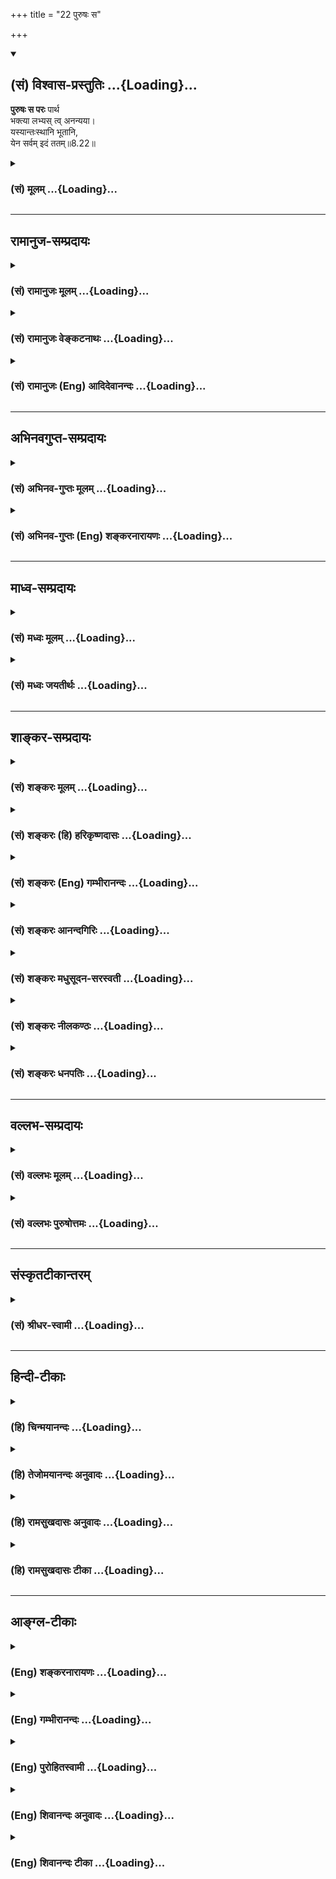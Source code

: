 +++
title = "22 पुरुषः स"

+++
<div class="js_include" newlevelforh1="2" title="(सं) विश्वास-प्रस्तुतिः" unfilled url="/mahAbhAratam/shlokashaH/06-bhIShma-parva/03-bhagavad-gItA-parva/saMskRtam/vishvAsa-prastutiH/08_axara-para-brahma-yo/22_puruShaH_sa.md">
<details open><summary><h2>(सं) विश्वास-प्रस्तुतिः ...{Loading}...</h2></summary>

**पुरुषः स परः** पार्थ  
भक्त्या लभ्यस् त्व् अनन्यया।  
यस्यान्तःस्थानि भूतानि,  
येन सर्वम् इदं ततम्॥8.22॥
</details>
</div>
<div class="js_include collapsed" newlevelforh1="3" title="(सं) मूलम्" unfilled url="/mahAbhAratam/shlokashaH/06-bhIShma-parva/03-bhagavad-gItA-parva/saMskRtam/mUlam/08_axara-para-brahma-yo/22_puruShaH_sa.md">
<details><summary><h3>(सं) मूलम् ...{Loading}...</h3></summary>

पुरुषः स परः पार्थ भक्त्या लभ्यस्त्वनन्यया।  
यस्यान्तःस्थानि भूतानि येन सर्वमिदं ततम्।।8.22।।
</details>
</div>


_________________
## रामानुज-सम्प्रदायः
<div class="js_include collapsed" newlevelforh1="3" title="(सं) रामानुजः मूलम्" unfilled url="/mahAbhAratam/shlokashaH/06-bhIShma-parva/03-bhagavad-gItA-parva/saMskRtam/rAmAnujaH/mUlam/08_axara-para-brahma-yo/22_puruShaH_sa.md">
<details><summary><h3>(सं) रामानुजः मूलम् ...{Loading}...</h3></summary>

।।8.22।। मत्तः परतरं नान्यत् किञ्चिदस्ति धनञ्जय। मयि सर्वमिदं प्रोतं
सूत्रे मणिगणा इव।। (गीता 7।7)मामेभ्यः परमव्ययम् (गीता 7।13) इत्यादिना
निर्दिष्टस्य **यस्यान्तःस्थानि** सर्वाणि **भूतानि** **येन च** परेण
पुरुषेण **सर्वम् इदं ततं स परपुरुषो** अनन्यचेताः सततम् (गीता 8।14) इति
**अनन्यया भक्त्या लभ्यः। अथ आत्मयाथात्म्यविदः परमपुरुषनिष्ठस्य च
साधारणीम् अर्चिरादिकां गतिम् आह द्वयोः अपि अर्चिरादिका गतिः श्रुतौ
श्रुता सा च अपुनरावृत्तिलक्षणा।  
  
यथा पञ्चाग्निविद्यायांतद्य इत्थं विदुः ये चेमेऽरण्ये श्रद्धां तप
इत्युपासते तेऽर्चिषमभिसंभवन्त्यर्चिषोऽहः (छा॰ उ॰ 5।10।1) इत्यादौ
अर्चिरादिकया गत्या गतस्य परब्रह्मप्राप्तिः अपुनरावृत्तिः च उक्तास
एनान्ब्रह्म गमयतिएतेन प्रतिपद्यमाना इमं मानवमावर्त्तं नावर्तन्ते (छा॰ उ॰
4।15।5) इति।  
  
न च प्रजापतिवाक्यादौ श्रुतिपरविद्याङ्गभूतात्मप्राप्तिविषया इयन्तद्य
इत्थं विदुः इति गतिश्रुतिःये चेमेऽरण्ये श्रद्धां तप इत्युपासते (छा॰ उ॰
5।10।1) इति परविद्यायाः पृथक्श्रुतिवैयर्थ्यात्।  
  
पञ्चाग्निविद्यायां चइति तु पञ्चम्यामाहुतावापः पुरुषवचसो भवन्ति (छा॰ उ॰
5।9।1) इतिरमणीयचरणाः कपूयचरणाः (छा॰ उ॰ 5।10।7) इति पुण्यपापहेतुको
मनुष्यादिभावो अपाम् एव भूतान्तरसंसृष्टानाम् आत्मनस्तु
यत्परिष्वङ्गमात्रम् इति चिदचितोर्विवेकम् अभिधायतद्य इत्थं विदुः
तेऽर्चिषमभिसंभवन्ति (छा॰ उ॰ 5।10।1)इमं मानवमावर्त्तं नावर्तन्ते (छा॰ उ॰
4।15।5) इति विविक्ते चिदचिद्वस्तुनि त्याज्यतया प्राप्यतया चतद्य इत्थं
विदुस्तेऽर्चिरादिना गच्छन्ति न च पुनरावर्तन्ते इति उक्तम् इति गम्यते।  
  
आत्मयाथात्म्यविदः परमपुरुषनिष्ठस्य चस एनान्ब्रह्म गमयति (छा॰ उ॰ 4।15।5)
इति ब्रह्मप्राप्तिवचनात् अचिद्वियुक्तम् आत्मवस्तु ब्रह्मात्मकतया
ब्रह्मशेषतैकरसम् इत्यनुसंधेयम्।  
  
तत्क्रतुन्यायाच्च परशेषतैकरसत्वं चय आत्मनि तिष्ठन्यस्यात्मा शरीरम् (श॰
ब्रा॰ 14।6।5।5।30) इत्यादिश्रुतिसिद्धम्।**

</details>
</div>
<div class="js_include collapsed" newlevelforh1="3" title="(सं) रामानुजः वेङ्कटनाथः" unfilled url="/mahAbhAratam/shlokashaH/06-bhIShma-parva/03-bhagavad-gItA-parva/saMskRtam/rAmAnujaH/venkaTanAthaH/08_axara-para-brahma-yo/22_puruShaH_sa.md">
<details><summary><h3>(सं) रामानुजः वेङ्कटनाथः ...{Loading}...</h3></summary>

  
  
।।8.22।। पुरुषः सः इति श्लोके तुशब्देनार्थान्तरद्योतनात्अनन्यया भक्त्या
इत्यस्य सामर्थ्यात्पुरुषशब्दस्य परमात्मनि
पुरिशयत्वपूर्णत्वपूर्वसद्भावपुरुदानादिभिर्निमित्तैः सहस्रशीर्षा पुरुषः
\[ऋक्सं.8।4।17।8यजुस्सं.31।1\] इत्यादिप्रयोगप्राचुर्यात्परशब्देन
विशेषणाच्च पूर्वोक्तात्फलादधिकफलोपदेशार्थोऽयं श्लोक इत्यभिप्रायेणाह --
ज्ञानिन इति। विभक्तं विवेचकैरिति शेषः। विलक्षणमिति वाऽर्थः।
गगनाद्यन्तस्थितावपि गगनादेः परत्वाभावात्तत्सिद्ध्यर्थंयस्य
इत्यादिप्रसिद्धवन्निर्देशोऽत्र पूर्वोक्तपरत्वपर इति दर्शयति -- मत्त इति।
अनुवादपुरोवादयोरैकार्थ्यमिति भावः। यस्मात्परं नापरम् इत्यारभ्य तेनेदं
पूर्णं पुरुषेण सर्वम् \[श्वे.उ.3।9\] इति श्रुतिस्मारणाययेन च परेण
पुरुषेणेत्युक्तम्। भक्तेरनन्यत्वं कीदृशं इत्यत्राह -- अनन्यचेता इति।  
  

</details>
</div>
<div class="js_include collapsed" newlevelforh1="3" title="(सं) रामानुजः (Eng) आदिदेवानन्दः" unfilled url="/mahAbhAratam/shlokashaH/06-bhIShma-parva/03-bhagavad-gItA-parva/saMskRtam/rAmAnujaH/english/AdidevAnandaH/08_axara-para-brahma-yo/22_puruShaH_sa.md">
<details><summary><h3>(सं) रामानुजः (Eng) आदिदेवानन्दः ...{Loading}...</h3></summary>

8.22 That Supreme Person has been declared in such texts as 'There is nothing higher than Myself, O Arjuna. All this is strung on Me, as rows of gems are on a thread' (7.7), and 'Who am beyond them and immutable'
(7.13) - He is the Supreme Person in whom all beings abide and by whom all this is pervaded. He is to be attained by undivided devotion as described in 'Whose mind is not in anything else' (8.14). Now, Sri Krsna teaches the 'path of light,' described in the Srutis which is common to the knowers of the true nature of the self and to the persons who are devoted to the Supreme Person. The nature of this path is alified as one of 'non-return to Samsara.' In the case of a person journeying through the 'path of light,' as described in the text of the worship of Five Fires is as follows: 'So those who know It (i.e., the eternal nature of the individual self) thus, as taught in the Vidya of the Five Fires, and those too who worhip in the forest with faith and Tapas go to the deity ruling over the rays of light, and from there to the deity of the day'
(Cha. U., 5.10.1). The attainment of the Supreme Brahman and the non-return to birth are declared with reference to those who go by the path of light, etc., by the teaching that 'He the Supreme Being leads them to Brahman ৷৷. Those who reach by this path do not return to the
(wordly) life of man' (Cha. U., 4.15.5). This declaration of the goal in the text, 'Those who know it thus etc.,' is not with reference to the attainment of the Atman which constitutes ony the limb of the science of Brahman as taught in the beginning of Prajapati's teaching. For there will then arise purposelessness for the separate teaching of the same in regard to the principal science of the Supreme in the text. 'Those who are in the forest worship by means of faith and austerity etc.,' (Cha.
U., 5.10.1). It is taught in the Vidya (meditation) of Five Fires:
'Thus, indeed, in the fifth oblation the waters become Purusa' (Cha. U.,
5.9.1) and 'Those with a balance of good Karmas ৷৷. and those with a balance of bad Karmas' (Ibid., 5.10.7). What is to be understood here is that the state of existence as men and other beings, which has its origin in good and evil Karmas, refer to the 'waters' which alone are mixed with other elements (i.e., to the body-mind); as for the self,
there is only contact with them and not identification. Thus, is declared the difference between intelligent self and inanimate matter.
Then, by the texts, 'Those who know this' (Ibid., 5.10.1), 'Those who go to the rays of light' (Ibid.), and 'They who proceed by it return not to the human condition here,' it is instructed that those who know this concerning the sentient and inanimate entities - the one to be attained and the other to be rejected , they jourey along the path described by the terms 'beginning with light and do not return to Samsara'. On account of the passage, 'He leads them to the Brahman' (Ibid., 4.15.5),
which holds that the Brahman is attained by both the knower of real nature of the self and the devotees of the Supreme Person and also because of the axiom of 'results according to efforts'
(Tat-kratu-nyaya), the entity self, separated from the inanimate matter,
should be constantly meditated upon as having its sole joy in absolute subservience to the Supreme Brahman who is Its self. The self's nature of finding only joy consists in absolute subservience to the Surpeme Person. This is proved from the Srutis like 'He who dwells within the self ৷৷. whose body is the self' (Sa. Bra., 14.6.5.5.30).

</details>
</div>


_________________
## अभिनवगुप्त-सम्प्रदायः
<div class="js_include collapsed" newlevelforh1="3" title="(सं) अभिनव-गुप्तः मूलम्" unfilled url="/mahAbhAratam/shlokashaH/06-bhIShma-parva/03-bhagavad-gItA-parva/saMskRtam/abhinava-guptaH/mUlam/08_axara-para-brahma-yo/22_puruShaH_sa.md">
<details><summary><h3>(सं) अभिनव-गुप्तः मूलम् ...{Loading}...</h3></summary>

।।8.20 -- 8.22।। सर्वतो लोकेभ्यः पुनरावत्तिः न तु मां परमेश्वरं +++(S K omit
परमेश्वरम्)+++ प्राप्य इति स्फुटयति -- पर इत्यादि प्रतिष्ठितमित्यन्तम्।
उक्तप्रकारं कालसंकलनाविवर्जितं तु वासुदेवतत्त्वम्। व्यक्तम् सर्वानुगतम्
तत्त्वेऽपि अव्यक्तम् दुष्प्रापत्वात्। तच्च भक्तिलभ्यमित्यावेदितं प्राक्।
तत्रस्थं च एतद्विश्वं यत्खलु अविनाशिरूपं ( स्वरूपम्) सदा तथाभूतम्। तत्र
कः पुनःशब्दस्य आवृत्तिशब्दस्य चार्थः स हि मध्ये तत्स्वभावविच्छेदापेक्षः।
न च सदातनविश्वोत्तीर्णविश्वाव्यतिरिक्त -- विश्वप्रतिष्ठात्मक +++(SNK [n]
विश्वनिष्ठात्मक -- )+++ परबोधस्वातन्त्र्यस्वभावस्य श्रीपरमेश्वरस्य
तद्भावप्राप्तिः +++(N -- प्राप्तस्य)+++ \[ संभवति \] येन स्वभावविच्छेदः कोऽपि
कदाप्यस्ति \[इति कल्प्येत\]। अतो युक्तमुक्ततम् मामुपेत्य तु +++(VIII 16)+++
इति।

</details>
</div>
<div class="js_include collapsed" newlevelforh1="3" title="(सं) अभिनव-गुप्तः (Eng) शङ्करनारायणः" unfilled url="/mahAbhAratam/shlokashaH/06-bhIShma-parva/03-bhagavad-gItA-parva/saMskRtam/abhinava-guptaH/english/shankaranArAyaNaH/08_axara-para-brahma-yo/22_puruShaH_sa.md">
<details><summary><h3>(सं) अभिनव-गुप्तः (Eng) शङ्करनारायणः ...{Loading}...</h3></summary>

8.22 Parah etc. upto pratisthitam. The Absolute (Vasudevatattva) of the
above description is beyond the concept of Time Manifest : \[because\]
It is immanent in all beings. In spite of being so, It is Unmanifest :
because It is difficult to attain. That It is, however, attainable by
means of devotion has also been made clear already. In This exists this
universe which is \[Its\] perennial nature that remains always the same.
Now, what is the meaning of the word, punah 'again' and of the word
avrtti 'returning' ; This meaning certainly presupposes a conditon of
disruption of one's own nature for sometime in the intervening period.
The auspicious Supreme Lord's real nature is His Absolute Freedom viz.,
the Supreme Consciousness that transcends the universe, yet remains
identical with the universe, and serves as the basis of the universe;
and It is perennial. Hence, it cannot be assumed that there was some
disruption at any time for this real nature and that the Supreme Lord
regained that nature. Hence it is rightly said 'Having attained Me' etc.
So far the behaviour of those persons who attain the Bhagavat by
constant practice without much labour has been described. Now a
difference that lies between those who, by departing, will (or attain)
emancipation and those who will enjoyment \[of mundane life\], is
described :

</details>
</div>


_________________
## माध्व-सम्प्रदायः
<div class="js_include collapsed" newlevelforh1="3" title="(सं) मध्वः मूलम्" unfilled url="/mahAbhAratam/shlokashaH/06-bhIShma-parva/03-bhagavad-gItA-parva/saMskRtam/madhvaH/mUlam/08_axara-para-brahma-yo/22_puruShaH_sa.md">
<details><summary><h3>(सं) मध्वः मूलम् ...{Loading}...</h3></summary>

।।8.22।। परमसाधनमाह -- पुरुष इति।

</details>
</div>
<div class="js_include collapsed" newlevelforh1="3" title="(सं) मध्वः जयतीर्थः" unfilled url="/mahAbhAratam/shlokashaH/06-bhIShma-parva/03-bhagavad-gItA-parva/saMskRtam/madhvaH/jayatIrthaH/08_axara-para-brahma-yo/22_puruShaH_sa.md">
<details><summary><h3>(सं) मध्वः जयतीर्थः ...{Loading}...</h3></summary>

।।8.22।। भक्त्या युक्तः \[8।10\] इति
भक्तेर्भगवत्प्राप्तिसाधनत्वस्योक्तत्वात् पुनरुक्तमुत्तरं वाक्यमित्यत आह
-- **परमे**ति। अन्यैः साधनैः सहोक्तत्वेन तत्साम्यशङ्कायां साधनेषु भक्तेः
परमत्वमनेनाह। तच्च पुनर्वचनेनैव द्योत्यमिति भावः।

</details>
</div>


_________________
## शाङ्कर-सम्प्रदायः
<div class="js_include collapsed" newlevelforh1="3" title="(सं) शङ्करः मूलम्" unfilled url="/mahAbhAratam/shlokashaH/06-bhIShma-parva/03-bhagavad-gItA-parva/saMskRtam/shankaraH/mUlam/08_axara-para-brahma-yo/22_puruShaH_sa.md">
<details><summary><h3>(सं) शङ्करः मूलम् ...{Loading}...</h3></summary>

।।8.22।। --,**पुरुषः** पुरि शयनात् पूर्णत्वाद्वा **स परः पार्थ** परः
निरतिशयः यस्मात् पुरुषात् न परं किञ्चित्। सः **भक्त्या लभ्यस्तु**
ज्ञानलक्षणया **अनन्यया** आत्मविषयया। **यस्य** पुरुषस्य **अन्तःस्थानि**
मध्यस्थानि **भूतानि** कार्यभूतानि कार्यं हि कारणस्य अन्तर्वर्ति भवति।
**येन** पुरुषेण **सर्वं इदं** जगत् **ततं** व्याप्तम् आकाशेनेव
घटादि।। प्रकृतानां योगिनां प्रणवावेशितब्रह्मबुद्धीनां कालान्तरमुक्तिभाजां
ब्रह्मप्रतिपत्तये उत्तरो मार्गो वक्तव्य इति यत्र काले इत्यादि
विवक्षितार्थसमर्पणार्थम् उच्यते आवृत्तिमार्गोपन्यासः इतरमार्गस्तुत्यर्थः
--,

</details>
</div>
<div class="js_include collapsed" newlevelforh1="3" title="(सं) शङ्करः (हि) हरिकृष्णदासः" unfilled url="/mahAbhAratam/shlokashaH/06-bhIShma-parva/03-bhagavad-gItA-parva/saMskRtam/shankaraH/hindI/harikRShNadAsaH/08_axara-para-brahma-yo/22_puruShaH_sa.md">
<details><summary><h3>(सं) शङ्करः (हि) हरिकृष्णदासः ...{Loading}...</h3></summary>

।।8.22।। उस परमधामकी प्राप्तिका उपाय बतलाया जाता है --, शरीररूप पुरमें
शयन करनेसे या सर्वत्र परिपूर्ण होनेसे परमात्माका नाम पुरुष है। हे पार्थ
वह निरतिशय परमपुरुष जिससे पर ( सूक्ष्मश्रेष्ठ ) अन्य कुछ भी नहीं है जिस
पुरुषके अन्तर्गत समस्त कार्यरूप भूत स्थित हैं -- क्योंकि कार्य कारणके
अन्तर्वर्ती हुआ करता है -- और जिस पुरुषसे यह सारा संसार आकाशसे घट आदिकी
भाँति व्याप्त है। ऐसा परमात्मा अनन्य भक्तिसे अर्थात् आत्मविषयक ज्ञानरूप
भक्तिसे प्राप्त होने योग्य है। ,

</details>
</div>
<div class="js_include collapsed" newlevelforh1="3" title="(सं) शङ्करः (Eng) गम्भीरानन्दः" unfilled url="/mahAbhAratam/shlokashaH/06-bhIShma-parva/03-bhagavad-gItA-parva/saMskRtam/shankaraH/english/gambhIrAnandaH/08_axara-para-brahma-yo/22_puruShaH_sa.md">
<details><summary><h3>(सं) शङ्करः (Eng) गम्भीरानन्दः ...{Loading}...</h3></summary>

8.22 O son of Prtha, sah, that; parah purusah, supreme, unsurpassable
Person-(the word purusa) derived in the sense of 'residing in the heart'
or 'all-pervasiveness'; that Person, compared to whom there is nothing
superior-; yasya, in whom, in which Person; antahsthani, are included;
bhutani, (all) the beings which are Its products-for a product remains
inherent in its cause; and yena, by whom, by which Person; tatam, is
pervaded; sarvam, all; idam, this, the Universe, as pot etc. are by
space; is tu, indeed; labhyah, reached; through ananyaya, one-pointed;
bhaktya, through devotion, characterized as Knowledge; ananyaya, which
is one pointed, which relates to the Self. The Northern Path meant for
the attainment of Braman by the yogis under discussion, who have
superimposed the idea of Brahman on the syllable Om and who are destined
to get Liberation in due course, has to be stated. Hence, in order to
present the intended idea the verse, '(O best of the Bharata dynasty) of
that time৷৷.at which,' etc. is being recited. The description of the
Path of Return (in verse 25) is by way of praising the other Path (of
Departure, in verse 24):

</details>
</div>
<div class="js_include collapsed" newlevelforh1="3" title="(सं) शङ्करः आनन्दगिरिः" unfilled url="/mahAbhAratam/shlokashaH/06-bhIShma-parva/03-bhagavad-gItA-parva/saMskRtam/shankaraH/AnandagiriH/08_axara-para-brahma-yo/22_puruShaH_sa.md">
<details><summary><h3>(सं) शङ्करः आनन्दगिरिः ...{Loading}...</h3></summary>

।।8.22।। नन्वव्यक्तादतिरिक्तस्य तद्विलक्षणस्य परमपुरुषस्य प्राप्तौ
कश्चिदसाधारणो हेतुरेषितव्यो यस्मिन्प्रेक्षापूर्वकारी तत्प्रेक्षया
प्रवृत्तो निर्वृणोति तत्राह -- **तल्लब्धेरिति।** परस्य पुरुषस्य
सर्वकारणत्वं सर्वव्यापकत्वं च विशेषणद्वयमुदाहरति -- **यस्येति।**
निरतिशयत्वं विशदयति -- **यस्मादिति।** तुशब्दोऽवधारणार्थः। भक्तिर्भजनम्
सेवा प्रदक्षिणप्रणामादिलक्षणा तां व्यावर्तयति -- **ज्ञानेति।** उक्ताया
भक्तेर्विषयतो वैशिष्ट्यमाह -- **अनन्ययेति।** कोऽसौ पुरुषो यद्विषया
भक्तिस्तत्प्राप्तौ पर्याप्तेत्याशङ्क्योत्तरार्धं व्याचष्टे --
**यस्येति।** कथंभूतानां तदन्तःस्थत्वं तत्राह -- **कार्यं हीति।**स
पर्यगात् इति श्रुतिमाश्रित्याह -- **येनेति।**

</details>
</div>
<div class="js_include collapsed" newlevelforh1="3" title="(सं) शङ्करः मधुसूदन-सरस्वती" unfilled url="/mahAbhAratam/shlokashaH/06-bhIShma-parva/03-bhagavad-gItA-parva/saMskRtam/shankaraH/madhusUdana-sarasvatI/08_axara-para-brahma-yo/22_puruShaH_sa.md">
<details><summary><h3>(सं) शङ्करः मधुसूदन-सरस्वती ...{Loading}...</h3></summary>

।।8.22।। इदानीम्अनन्यचेताः सततं यो मां स्मरति नित्यशः। तस्याहं सुलभः इति
प्रागुक्तं भक्तियोगमेव तत्प्राप्त्युपायमाह -- स परो निरतिशयः पुरुषः
परमात्माहमेव। अनन्यया न विद्यतेऽन्यो विषयो यस्यां तया प्रेमलक्षणया
भक्त्यैव लभ्यो नान्यथा। स क इत्यपेक्षायामाह -- यस्य
पुरुषस्यान्तःस्थान्यन्तर्वतीनि भूतानि सर्वाणि कार्याणि।
कारणान्तर्वर्तित्वात्कार्यस्य। अतएव येन पुरुषेण सर्वमिदं कार्यजातं ततं
व्याप्तम्यस्मात्परं नापरमस्ति किंचिद्यस्मान्नाणीयो न ज्यायोऽस्ति
कश्चित्। वृक्ष इव स्तब्धो दिवि तिष्ठत्येकस्तेनेदं पूर्णं पुरुषेण सर्वयच्च
किंचिज्जगत्सर्वं दृश्यते श्रूयतेऽपि वा। अन्तर्बहिश्च तत्सर्वं व्याप्य
नारायणः स्थितःसपर्यगाच्छुक्रम् इत्यादिश्रुतिभ्यश्च।

</details>
</div>
<div class="js_include collapsed" newlevelforh1="3" title="(सं) शङ्करः नीलकण्ठः" unfilled url="/mahAbhAratam/shlokashaH/06-bhIShma-parva/03-bhagavad-gItA-parva/saMskRtam/shankaraH/nIlakaNThaH/08_axara-para-brahma-yo/22_puruShaH_sa.md">
<details><summary><h3>(सं) शङ्करः नीलकण्ठः ...{Loading}...</h3></summary>

।।8.22।। एवं ज्ञेयं प्रत्यगभिन्नं ब्रह्मोक्त्वा
जगत्कारणमुपासनीयमितोऽन्यदित्याह -- **पुरुष इति।** तुशब्दः
पूर्ववैलक्षण्यद्योतनार्थः। हे पार्थ योयं भक्त्या आराधनेन।
उपासनेनेतियावत्। कीदृश्या। अनन्यया नास्त्यन्यो यस्यां सा तया
उपास्योपासकभेदमन्तरेणाहंग्रहरूपयेत्यर्थः। तया भक्त्या यो लभ्यः स परः
पूर्वोक्तादव्यावृत्ताननुगतादक्षरादन्यः कारणात्मेति यावत्।
लभ्यत्वादेवास्यान्यत्वमपि। नह्यात्मा च लभ्यश्चेति युज्यते। अस्य
कारणत्वमेवाह -- **यस्येति।** यस्य पुरुषस्यान्तःस्थानि बीजे द्रुम इव
सर्वाणि वियदादीनि स्थावरजंगमानि च येन च इदं सर्वं ततं
व्याप्तमुपादानत्वात् स भक्त्या लभ्यत इति योजना।

</details>
</div>
<div class="js_include collapsed" newlevelforh1="3" title="(सं) शङ्करः धनपतिः" unfilled url="/mahAbhAratam/shlokashaH/06-bhIShma-parva/03-bhagavad-gItA-parva/saMskRtam/shankaraH/dhanapatiH/08_axara-para-brahma-yo/22_puruShaH_sa.md">
<details><summary><h3>(सं) शङ्करः धनपतिः ...{Loading}...</h3></summary>

।।8.22।। तत्प्राप्तेव्याभिचारि साधनमाह। स परः पुरुषः सर्वोत्तमः
पुरिशयनात्पूर्णत्वाद्वा पुरुषः। अनन्यया न विद्यतेऽन्यो विषयो यस्यां तया।
आत्मविषययेति यावत्। भक्त्या ज्ञानलक्षणयोत्तमभक्त्या। तदुक्तंसर्वभूतेषु
यः पश्येद्भगवद्भावमात्मनः। भूतानि भगवत्यामन्येष भागवत्तोत्तमः।। ईश्वरे
तदधीनेषु बालिशेषु द्विषत्सु च। प्रेम मैत्री दयोपेक्षाः यः करोति स
मध्यमः।। अर्चायामेव हरये पूजा यः श्रद्धयेहते। न तद्भक्तेषु चान्येषु स
भक्तः प्राकृतः स्मृतः इति। वासुदेवः सर्वमिति स महात्मा सुदुर्लभः। यो वै
अन्यां देवतामुपास्ते अहमन्योऽसावन्य इति न स वेदेति तस्मात्सः परः पुरुष
अहमेव न तदभिन्नात्मनः किंचित्पृथगस्ति इत्यनन्यया भक्तया लभ्यः लब्धुं
शक्यः। ननु सतु सदैव प्राप्त इत्याशङ्क्य द्विविधो हि लाभोऽलब्धलाभो
लब्धलाभस्चेति। तत्रालब्धस्य ग्रामदे राजसेवादिना लाभ आद्यः। लब्धस्यैव
ग्रैवेयकादेराप्तवाक्याल्लाभो द्वितीयः। तत्रान्त्यलाभोऽत्राभिप्रेत
इत्याशयेन शङ्कामङ्गीकरोति। यस्य परस्य पुरुषस्यान्तर्मध्ये स्थानि
स्थितानि भूतानि सर्वाणि कार्यजातानि भूतानि यस्मिन्नधिष्ठाने
कल्पितानीत्यर्थः। कल्पितं ह्यधिष्ठास्यान्तर्भवति न व्यतिरिक्तं येन
पुरुषेणेदं सर्व जगत्ततं सत्तास्फूर्तिभ्यां व्याप्तं त्वमपि
मत्प्राप्त्यव्यभिचारिसाधिनभूतां भक्तिं यत्नेन संपादय नतु पृथानतयोऽहं मम
तु भक्तिं विनैवेश्वरलाभो भविष्यतीति विश्रम्भाश्रयणं कुर्विति ध्वनयन्
संबोधयति -- हे पार्थेति। मद्विषयानन्या भक्तिस्तवानायासलभ्येति सूचनार्थ
वा संबोधनम्।

</details>
</div>


_________________
## वल्लभ-सम्प्रदायः
<div class="js_include collapsed" newlevelforh1="3" title="(सं) वल्लभः मूलम्" unfilled url="/mahAbhAratam/shlokashaH/06-bhIShma-parva/03-bhagavad-gItA-parva/saMskRtam/vallabhaH/mUlam/08_axara-para-brahma-yo/22_puruShaH_sa.md">
<details><summary><h3>(सं) वल्लभः मूलम् ...{Loading}...</h3></summary>

।।8.22।। पुरुषः स पर इति। अनेनाक्षरात्परस्य स्वस्य पूर्णानन्दस्य
निर्हेतुकभक्तिलभ्यत्वमुक्तम्। तेन न ज्ञानमार्गीयाणां
पुरुषोत्तमप्राप्तिरिति सिद्धम्। परस्य लक्षणमाह -- यस्यान्तस्स्थानि
भूतानि इति साक्षराणि। एतच्च स्पष्टं मृद्भक्षणप्रसङ्गेश्रीगोकुलेश्वरेयेन
सर्वमिदं ततं \[18।46\] इति माहात्म्यं परिच्छिन्नमेव व्यापकमिति
दामोदरलीलायां इदं सर्वंअक्षरधियां त्ववरोधः
सामान्यतद्भावाभ्यामौपसदवत्तदुक्तं इत्यादिसूत्रभाष्ये \[ब्र.सू.3।3।33\]
प्रपञ्चितम्। यत्तु (रामानुजाचार्यैः)
कैश्चिदुक्तंभूम्यादिप्रकृतिर्जीवभूता च भगवतो धाम इति तद्युक्तमुक्तम्।
तस्माज्जीवभूतस्य च तद्धामत्वं श्रूयतेऽपि यस्य पृथिवी शरीरं
\[बृ.उ.3।7।3\] यस्यात्मा शरीरं \[श.ब्रा.14।6।5।5\] इति। न त्वक्षरत्वं
तदा(सदा)जीवभूतस्य सम्भवति ज्ञानोत्तरं तत्त्वसिद्धेः। तस्माज्जीवातीतः
सर्वकारणकारणभूतोऽक्षरोऽपि पृथगित्यवोचाम। यत उक्तं भागवते तृतीये
\[3941\]आण्डकोशो बहिरयं पञ्चाशत्कोटिविस्तृतः। दशोत्तराधिकैर्यत्र
प्रविष्टः परमाणुवत्। लक्ष्यतेऽन्तर्गताश्चान्ये कोटिशो ह्यण्डराशयः।
तदाहुरक्षरं ब्रह्म सर्वकारणकारणम्। विष्णोर्धाम परं साक्षात् पुरुषस्य
महात्मनः।। इति तस्याक्षरस्यांशः पुरुषस्तु समष्टिव्यष्ट्यभिमानी वैराजः स
जीवलोके जीवभूत इति व्यपदिश्यते। पुरुषोत्तमस्तु एतत्ति्रयान्य इति स्वयमेव
वक्ष्यति। स च सर्वसाधनफलात्मजीवलोकोत्तरसानन्दस्वरूपो नायमात्मा प्रवचनेन
लभ्यो न मेधया न बहुना श्रुतेन \[कठो.2।22\] किन्तु यमेवैष वृणुते तेन
लभ्यः \[कठो.2।22\] इति श्रुतेः स्वानुगृहीतभक्तिलभ्य इति प्रतिभाति।
तथैवाग्रे प्रदर्शयिष्यामः।

</details>
</div>
<div class="js_include collapsed" newlevelforh1="3" title="(सं) वल्लभः पुरुषोत्तमः" unfilled url="/mahAbhAratam/shlokashaH/06-bhIShma-parva/03-bhagavad-gItA-parva/saMskRtam/vallabhaH/puruShottamaH/08_axara-para-brahma-yo/22_puruShaH_sa.md">
<details><summary><h3>(सं) वल्लभः पुरुषोत्तमः ...{Loading}...</h3></summary>

  
  
।।8.22।। ननु यद्धामगता न निवर्तन्ते स त्वं कथं प्राप्यः
इत्याकाङ्क्षायामाह -- पुरुष इति। हे पार्थ मद्भक्त सोऽहं परः पुरुषोत्तमः
अनन्यया ऐहिकपारलौकिकयोर्मच्छरणैकरूपया मदितरज्ञानरहितया भक्त्या स्नेहेन
लभ्यः प्राप्यः। स कीदृशः इत्यत आह -- यस्येति। यस्य अन्तस्स्थानि भूतानि
चराचराणि रमणकारणात्मकानि यस्य मध्ये स्वरूपे तिष्ठन्ति येन इदं
परिदृश्यमानं सर्वं जगत् ततं व्याप्तम्। अत्रायं भावः -- लौकिकाः सर्वे
क्रीडोपयुक्ता न भवन्ति आचरणस्थितत्वात् अतस्ते ज्ञानादिना मद्धाम प्राप्यं
लीनास्तत्रैव,मुक्ता भवन्तीत्यर्थः। येन क्रीडार्थमाविर्भूतेन
तदधिष्ठानत्वादिदं मयि जगत् व्याप्तं सत् ततं विस्तृतं विभातीति भावः।  
  

</details>
</div>


_________________
## संस्कृतटीकान्तरम्
<div class="js_include collapsed" newlevelforh1="3" title="(सं) श्रीधर-स्वामी" unfilled url="/mahAbhAratam/shlokashaH/06-bhIShma-parva/03-bhagavad-gItA-parva/saMskRtam/shrIdhara-svAmI/08_axara-para-brahma-yo/22_puruShaH_sa.md">
<details><summary><h3>(सं) श्रीधर-स्वामी ...{Loading}...</h3></summary>

।।8.22।। तत्प्राप्तौ च भक्तिरन्तरङ्गोपाय इत्युक्तमेवाह **-- पुरुष इति।**
स चाहं परः पुरुषोऽनन्यया न विद्यते अन्यः शरणत्वेन यस्यास्तया
एकान्तभक्त्यैव लभ्यो नान्यथा। परत्वमेवाह। यस्य कारणभूतस्यान्तर्मध्ये
भूतानि स्थितानि। येन च कारणभूतेन सर्वमिदं जगत्ततं व्याप्तम्।

</details>
</div>


_________________
## हिन्दी-टीकाः
<div class="js_include collapsed" newlevelforh1="3" title="(हि) चिन्मयानन्दः" unfilled url="/mahAbhAratam/shlokashaH/06-bhIShma-parva/03-bhagavad-gItA-parva/hindI/chinmayAnandaH/08_axara-para-brahma-yo/22_puruShaH_sa.md">
<details><summary><h3>(हि) चिन्मयानन्दः ...{Loading}...</h3></summary>

।।8.22।। हिन्दुओं के उपदेष्टा भगवान् श्रीकृष्ण यहाँ उस साधन मार्ग को
बताते हैं जिसके द्वारा उस परम पुरुष को प्राप्त किया जा सकता है जिसे
अव्यक्त अक्षर कहा गया था। वह साधन मार्ग है अनन्य भक्ति। परम पुरुष से
भक्ति (निष्काम परम प्रेम) तभी वास्तविक और पूर्ण हो सकती है जब साधक भक्त
स्वयं को शरीर मन और बुद्धि द्वारा अनुभूयमान जगत् से विरत और वियुक्त करना
सीख लेता है। नित्य पारमार्थिक सत्य से प्रेम ही वह साधन है जिसके द्वारा
मिथ्या वस्तु से वैराग्य होता है। प्रखर जिज्ञासा से अनुप्राणित हुई
आत्मतत्त्व की खोज और फिर उसके साथ एकत्त्व की यह अनुभूति कि यह आत्मा मैं
हूँ अनन्य भक्ति है जिसके विषय में यहाँ बताया गया है। ध्यानावस्थित मन के
द्वारा जिस आत्मा की अनुभूति स्वस्वरूप के रूप में होती है उसे कोई
परिच्छिन्न चेतन तत्त्व नहीं समझना चाहिए जो केवल एक व्यष्टि उपाधि में ही
स्थित उसे चेतनता प्रदान कर रहा हो। यद्यपि आत्मा की खोज और अनुभव साधक
अपने हृदय में करता है तथापि उसका ज्ञान यह होता है कि यह चैतन्य आत्मा
सम्पूर्ण विश्व का अधिष्ठान है। इस हृदयस्थ आत्मा का जगदधिष्ठान सत्य
ब्रह्म के साथ एकता का निर्देश भगवान् श्रीकृष्ण इस वाक्य में देते हैं कि
जिसमें भूतमात्र स्थित है और जिससे यह सम्पूर्ण जगत् व्याप्त है वह पुरुष
है। मिट्टी के बने सभी घट मिट्टी में ही स्थित होते हैं और उनके नाम रूपरंग
और आकार विविध होते हुए भी एक ही मिट्टी उन सबमें व्याप्त होती है। सभी
लहरें तरंगें फेन आदि समुद्र में ही स्थित होते हैं और समुद्र उन्हें
व्याप्त किये रहता है। घटों के अन्तर्बाह्य उनका उपादान कारण (मूल स्वरूप)
मिट्टी और लहरों में समुद्र होता है। शुद्ध चैतन्य स्वरूप ही वह सनातन सत्य
है जिसमें अव्यक्त सृष्टि व्यक्त होती है। किसी वस्त्र पर धागे से बनाये
गये चित्र का अधिष्ठान कपास है जिसके बिना वह चित्र नहीं बन सकता था। शुद्ध
चैतन्य तत्त्व वासनाओं के विविध सांचों में ढलकर अविद्या से स्थूल रूप को
प्राप्त होकर असंख्य नामरूपमय जगत् के रूप में प्रतीत होता है। तत्पश्चात्
सर्वत्र सब लोग विषयों को देखकर आकर्षित होते हैं उनकी कामना करते हैं
उन्हें प्राप्त करने के लिए संघर्ष करते हैं। जो पुरुष आत्मस्वरूप का
साक्षात् अनुभव कर लेता है वह यह समझ लेता है कि इस नानाविध सृष्टि का एक
ही अधिष्ठान है जिसके अज्ञान से ही इस जगत् का प्रत्यक्ष हो रहा है। जीव
अज्ञान के वश इसे ही सत्य समझ कर संसार के मिथ्या दुःखों से पीड़ित रहता है
व्यक्त से अव्यक्त को लौटने के दो विभिन्न मार्गों को बताने के पश्चात् अब
भगवान् अगले प्रकरण में साधकों द्वारा प्राप्त किये जा सकने वाले दो
विभिन्न लक्ष्यों के भिन्नभिन्न मार्गों का वर्णन करते हैं। कोई साधक उस
लक्ष्य को प्राप्त होते हैं जहाँ से संसार का पुनरावर्तन होता है तथा अन्य
लक्ष्य वह है जिसे प्राप्त कर पुनः संसार को नहीं लौटना पड़ता। वे दो मार्ग
कौन से हैं भगवान् कहते हैं --

</details>
</div>
<div class="js_include collapsed" newlevelforh1="3" title="(हि) तेजोमयानन्दः अनुवादः" unfilled url="/mahAbhAratam/shlokashaH/06-bhIShma-parva/03-bhagavad-gItA-parva/hindI/tejomayAnandaH/anuvAdaH/08_axara-para-brahma-yo/22_puruShaH_sa.md">
<details><summary><h3>(हि) तेजोमयानन्दः अनुवादः ...{Loading}...</h3></summary>

।।8.22।। हे पार्थ ! जिस (परमात्मा) के अन्तर्गत समस्त भूत हैं और जिससे यह
सम्पूर्ण (जगत्) व्याप्त है, वह परम पुरुष अनन्य भक्ति से ही प्राप्त करने
योग्य है।।

</details>
</div>
<div class="js_include collapsed" newlevelforh1="3" title="(हि) रामसुखदासः अनुवादः" unfilled url="/mahAbhAratam/shlokashaH/06-bhIShma-parva/03-bhagavad-gItA-parva/hindI/rAmasukhadAsaH/anuvAdaH/08_axara-para-brahma-yo/22_puruShaH_sa.md">
<details><summary><h3>(हि) रामसुखदासः अनुवादः ...{Loading}...</h3></summary>

।।8.22।। हे पृथानन्दन अर्जुन ! सम्पूर्ण प्राणी जिसके अन्तर्गत हैं और
जिससे यह सम्पूर्ण संसार व्याप्त है, वह परम पुरुष परमात्मा तो
अनन्यभक्तिसे प्राप्त होनेयोग्य है।

</details>
</div>
<div class="js_include collapsed" newlevelforh1="3" title="(हि) रामसुखदासः टीका" unfilled url="/mahAbhAratam/shlokashaH/06-bhIShma-parva/03-bhagavad-gItA-parva/hindI/rAmasukhadAsaH/TIkA/08_axara-para-brahma-yo/22_puruShaH_sa.md">
<details><summary><h3>(हि) रामसुखदासः टीका ...{Loading}...</h3></summary>

।।8.22।।***व्याख्या--*'यस्यान्तःस्थानि भूतानि येन सर्वमिदं
ततम्'--**सातवें अध्यायके बारहवें श्लोकमें भगवान्ने निषेधरूपसे कहा कि
सात्त्विक, राजस और तामस भाव मेरेसे ही होते हैं, पर मैं उनमें और वे
मेरेमें नहीं हैं। यहाँ भगवान् विधिरूपसे कहते हैं कि परमात्माके अन्तर्गत
सम्पूर्ण प्राणी हैं और परमात्मा सम्पूर्ण संसारमें परिपूर्ण हैं। इसीको
भगवान्ने नवें अध्यायके चौथे, पाँचवें और छठे श्लोकमें विधि और
निषेध--दोनों रूपोंसे कहा है। तात्पर्य यह हुआ कि मेरे सिवाय किसीकी भी
स्वतन्त्र सत्ता नहीं है। सब मेरेसे ही उत्पन्न होते हैं; मेरेमें ही स्थित
रहते हैं और मेरेमें ही लीन होते हैं, अतः सब कुछ मैं ही हुआ। वे परमात्मा
सर्वोपरि होनेपर भी सबमें व्याप्त हैं अर्थात् वे परमात्मा सब जगह हैं; सब
समयमें हैं; सम्पूर्ण वस्तुओंमें हैं, सम्पूर्ण क्रियाओंमें हैं और
सम्पूर्ण प्राणियोंमें हैं। जैसे सोनेसे बने हुए गहनोंमें पहले भी सोना ही
था, गहनारूप बननेपर भी सोना ही रहा और गहनोंके नष्ट होनेपर भी सोना ही
रहेगा। परन्तु सोनेसे बने गहनोंके नाम, रूप, आकृति, उपयोग, तौल मूल्य आदिपर
दृष्टि रहनेसे सोनेकी तरफ दृष्टि नहीं जाती। ऐसे ही संसारके पहले भी
परमात्मा थे, संसाररूपसे भी परमात्मा ही हैं और संसारका अन्त होनेपर भी
परमात्मा ही रहेंगे। परन्तु संसारको पाञ्चभौतिक, ऊँच-नीच, बड़ा-छोटा,
अनुकूल-प्रतिकूल आदि मान लेनेसे परमात्माकी तरफ दृष्टि नहीं जाती।

</details>
</div>


_________________
## आङ्ग्ल-टीकाः
<div class="js_include collapsed" newlevelforh1="3" title="(Eng) शङ्करनारायणः" unfilled url="/mahAbhAratam/shlokashaH/06-bhIShma-parva/03-bhagavad-gItA-parva/english/shankaranArAyaNaH/08_axara-para-brahma-yo/22_puruShaH_sa.md">
<details><summary><h3>(Eng) शङ्करनारायणः ...{Loading}...</h3></summary>

8.22. The Supreme Soul. O son of Prtha, is attainable through devotion that admits no other things; having attained Which Soul, the men of Yoga do not get birth again; within Which exist the beings; and in Which everything is well established, O Arjuna !

</details>
</div>
<div class="js_include collapsed" newlevelforh1="3" title="(Eng) गम्भीरानन्दः" unfilled url="/mahAbhAratam/shlokashaH/06-bhIShma-parva/03-bhagavad-gItA-parva/english/gambhIrAnandaH/08_axara-para-brahma-yo/22_puruShaH_sa.md">
<details><summary><h3>(Eng) गम्भीरानन्दः ...{Loading}...</h3></summary>

8.22 O son of Prtha, that supreme Person-in whom are included (all) the beings and by whom all this is pervaded-is, indeed, reached through one-pointed devotion.

</details>
</div>
<div class="js_include collapsed" newlevelforh1="3" title="(Eng) पुरोहितस्वामी" unfilled url="/mahAbhAratam/shlokashaH/06-bhIShma-parva/03-bhagavad-gItA-parva/english/purohitasvAmI/08_axara-para-brahma-yo/22_puruShaH_sa.md">
<details><summary><h3>(Eng) पुरोहितस्वामी ...{Loading}...</h3></summary>

8.22 O Arjuna! That Highest God, in Whom all beings abide, and Who pervades the entire universe, is reached only by wholehearted devotion.
\[The following material (between the asterisks) is an example of what may be a "doctored' inclusion. It does not jibe with the rest of the material because it is not presented as metaphor and clearly implies that worldly phenomena are spiritually determining. Maybe it was added by an individual or individuals who were less cognizant than the originating author. Or maybe was 'craftily' inserted to function as a sort of litmus test - those who get"taken in' by it may be recognized as not having "spiritual discernment'.\]

</details>
</div>
<div class="js_include collapsed" newlevelforh1="3" title="(Eng) शिवानन्दः अनुवादः" unfilled url="/mahAbhAratam/shlokashaH/06-bhIShma-parva/03-bhagavad-gItA-parva/english/shivAnandaH/anuvAdaH/08_axara-para-brahma-yo/22_puruShaH_sa.md">
<details><summary><h3>(Eng) शिवानन्दः अनुवादः ...{Loading}...</h3></summary>

8.22 That highest Purusha, O Arjuna, is attainable by unswerving devotion to Him alone within Whom all beings dwell and by Whom all this is pervaded.

</details>
</div>
<div class="js_include collapsed" newlevelforh1="3" title="(Eng) शिवानन्दः टीका" unfilled url="/mahAbhAratam/shlokashaH/06-bhIShma-parva/03-bhagavad-gItA-parva/english/shivAnandaH/TIkA/08_axara-para-brahma-yo/22_puruShaH_sa.md">
<details><summary><h3>(Eng) शिवानन्दः टीका ...{Loading}...</h3></summary>

8.22 पुरुषः Purusha; सः that; परः highest; पार्थ O Partha; भक्त्या by devotion; लभ्यः is attainable; तु verily; अनन्यया without another object
(unswerving); यस्य of whom; अन्तःस्थानि dwelling within; भूतानि beings;
येन by whom; सर्वम् all; इदम् this; ततम् pervaded.Commentary All the beings (effects) dwell within the Purusha (the Supreme Person; the cause) because every effect rests within its cause. Just as the effect;
pot; rests within its cause; the clay; so also all beings and the worlds rest within their cause; the Purusha. Therefore the whole world is pervaded by the Purusha.Sri Sankara explains exclusive devotion as Jnana or knowledge of the Self.Purusha is so called because everything is filled by It (derived from the Sanskrit root pur which means to fill) or because It rests in the body of all (derived from the Sanskrit root pur). None is higher than It and so It is the Supreme Person.
(Cf.IX.4XI.38XV.6and7)

</details>
</div>
